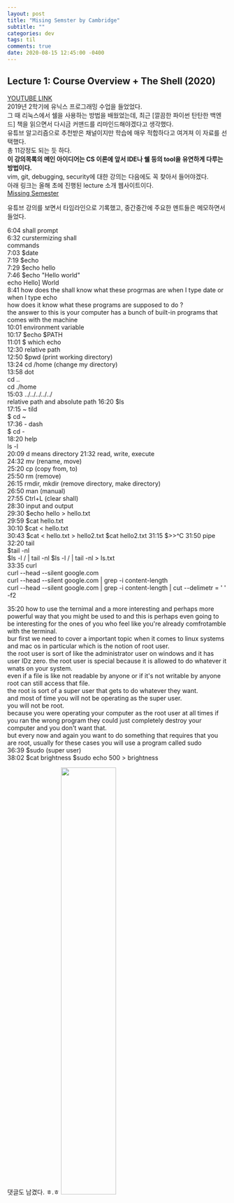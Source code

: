 ```yaml
---
layout: post
title: "Mising Semster by Cambridge"
subtitle: ""
categories: dev
tags: til
comments: true
date: 2020-08-15 12:45:00 -0400
---
```


## Lecture 1: Course Overview + The Shell (2020)
[YOUTUBE LINK](https://www.youtube.com/watch?v=Z56Jmr9Z34Q&t=1763s)     
2019년 2학기에 유닉스 프로그래밍 수업을 들었었다.   
그 때 리눅스에서 쉘을 사용하는 방법을 배웠었는데, 최근 [깔끔한 파이썬 탄탄한 백엔드] 책을 읽으면서 다시금 커맨드를 리마인드해야겠다고 생각했다.     
유튜브 알고리즘으로 추천받은 채널이지만 학습에 매우 적합하다고 여겨져 이 자료를 선택했다.      
총 11강정도 되는 듯 하다.  
**이 강의목록의 메인 아이디어는 CS 이론에 앞서 IDE나 쉘 등의 tool을 유연하게 다루는 방법이다.**     
vim, git, debugging, security에 대한 강의는 다음에도 꼭 찾아서 들어야겠다.  
아래 링크는 올해 초에 진행된 lecture 소개 웹사이트이다.     
[Missing Semester](https://missing.csail.mit.edu/about/)

유튜브 강의를 보면서 타임라인으로 기록했고, 중간중간에 주요한 멘트들은 메모하면서 들었다.   

6:04 shall prompt   
6:32 curstermizing shall    
commands    
7:03 $date  
7:19 $echo  
7:29 $echo hello    
7:46 $echo "Hello world"    
    echo Hello] World   
8:41 how does the shall know what these progrmas are when I type date or when I type echo   
how does it know what these programs are supposed to do ?   
the answer to this is your computer has a bunch of built-in programs that comes with the machine    
10:01 environment variable  
10:17 $echo $PATH   
11:01 $ which echo  
12:30 relative path     
12:50 $pwd (print working directory)    
13:24 cd /home (change my directory)    
13:58 dot   
cd ..   
cd ./home   
15:03 ../../../../../   
relative path and absolute path 
16:20 $ls   
17:15 ~ tild    
$ cd ~  
17:36 - dash    
$ cd -  
18:20 help  
ls -l   
20:09 d means directory 
21:32 read, write, execute  
24:32 mv (rename, move)     
25:20 cp (copy from, to)    
25:50 rm (remove)       
26:15 rmdir, mkdir (remove directory, make directory)   
26:50 man (manual)  
27:55 Ctrl+L (clear shall)  
28:30 input and output  
29:30 $echo hello > hello.txt   
29:59 $cat hello.txt    
30:10 $cat < hello.txt  
30:43 $cat < hello.txt > hello2.txt 
$cat hello2.txt 
31:15 $>>^C 
31:50 pipe  
32:20 tail  
$tail -nl   
$ls -l / | tail -nl 
$ls -l / | tail -nl > ls.txt    
33:35 curl  
curl --head --silent google.com     
curl --head --silent google.com | grep -i content-length    
curl --head --silent google.com | grep -i content-length | cut --delimetr = ' ' -f2 

35:20 how to use the ternimal and a more interesting and perhaps more powerful way that you might be used to and this is perhaps even going to be interesting for the ones of you who feel like you're already comfrotamble with the terminal.  
bur first we need to  cover a important topic when it comes to linux systems and mac os in particular which is  the notion of root user.    
the root user is sort of like the administrator user on windows and it has user IDz zero.
the root user is special because it is allowed to do whatever it wnats on your system.  
even if a file is like not readable by anyone or if it's not writable by anyone root can still access that file.    
the root is sort of a super user that gets to do whatever they want.    
and  most of time you will not be operating as the super user.      
you will not be root.   
because you were operating your computer as the root user at all times if you ran the wrong program they could just completely destroy your computer and you don't want that.   
but every now and again you want to do something that requires that you are root, usually for these cases you will use a program called sudo    
36:39 $sudo (super user)    
38:02 $cat brightness
$sudo echo 500 > brightness


댓글도 남겼다. ㅎ.ㅎ
<img src="/assets/img/posts/2020-08-15.jpg" width="50%" height ="50%">  